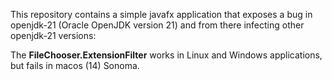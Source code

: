 This repository contains a simple javafx application that exposes a bug in openjdk-21 (Oracle OpenJDK version 21) and from there infecting other openjdk-21 versions:

The **FileChooser.ExtensionFilter** works in Linux and Windows applications, but fails in macos (14) Sonoma.
